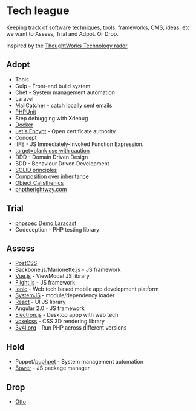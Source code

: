 # Tech league
Keeping track of software techniques, tools, frameworks, CMS, ideas, etc  we want to Assess, Trial and Adpot.
Or Drop.

Inspired by the [ThoughtWorks Technology rador](https://www.thoughtworks.com/radar)

## Adopt
- Tools
 - Gulp - Front-end build system
 - Chef - System management automation
 - Laravel
 - [MailCatcher](http://mailcatcher.me/) - catch locally sent emails
 - [PHPUnit](https://phpunit.de/)
 - Step debugging with Xdebug
 - [Docker](https://www.docker.com/)
 - [Let's Encypt](https://letsencrypt.org/) - Open certificate authority
- Concept
 - IIFE - JS Immediately-Invoked Function Expression.
 - [target=blank use with caution](https://mathiasbynens.github.io/rel-noopener/)
 - DDD - Domain Driven Design
 - BDD - Behaviour Driven Development
 - [SOLID principles](https://scotch.io/bar-talk/s-o-l-i-d-the-first-five-principles-of-object-oriented-design)
 - [Composition over inheritance](https://www.reddit.com/r/PHP/comments/3yaqlf/composition_over_inheritance_php_style/)
 - [Object Calisthenics](http://williamdurand.fr/2013/06/03/object-calisthenics/)
 - [phptherightway.com](http://www.phptherightway.com/)

## Trial
- [phpspec](http://www.phpspec.net/en/stable/) [Demo Laracast](https://laracasts.com/lessons/phpspec-is-so-good)
- Codeception - PHP testing library


## Assess
- [PostCSS](https://github.com/postcss/postcss)
- Backbone.js/Marionette.js - JS framework
- [Vue.js](http://vuejs.org/) - ViewModel JS library
- [Flight.js](https://flightjs.github.io/) - JS framework
- [Ionic](http://ionicframework.com/) - Web tech based mobile app development platform
- [SystemJS](https://github.com/systemjs/systemjs) - module/dependency loader
- [React](https://facebook.github.io/react/) - UI JS library
- Angular 2.0 - JS framework
- [Electron.js](http://electron.atom.io/) - Desktop appp with web tech
- [voxelcss](http://voxelcss.com/) - CSS 3D rendering library
- [3v4l.org](https://3v4l.org/) - Run PHP across different versions

## Hold
- Puppet/[puphpet](https://puphpet.com/) - System management automation
- [Bower](http://bower.io/) - JS package manager

## Drop
- [Otto](https://ottoproject.io/)
